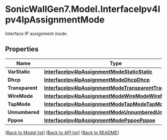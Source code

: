 # SonicWallGen7.Model.InterfaceIpv4Ipv4IpAssignmentMode
Interface IP assignment mode.

## Properties

Name | Type | Description | Notes
------------ | ------------- | ------------- | -------------
**VarStatic** | [**InterfaceIpv4IpAssignmentModeStaticStatic**](InterfaceIpv4IpAssignmentModeStaticStatic.md) |  | [optional] 
**Dhcp** | [**InterfaceIpv4IpAssignmentModeDhcpDhcp**](InterfaceIpv4IpAssignmentModeDhcpDhcp.md) |  | [optional] 
**Transparent** | [**InterfaceIpv4IpAssignmentModeTransparentTransparent**](InterfaceIpv4IpAssignmentModeTransparentTransparent.md) |  | [optional] 
**WireMode** | [**InterfaceIpv4IpAssignmentModeWireModeWireMode**](InterfaceIpv4IpAssignmentModeWireModeWireMode.md) |  | [optional] 
**TapMode** | [**InterfaceIpv4IpAssignmentModeTapModeTapMode**](InterfaceIpv4IpAssignmentModeTapModeTapMode.md) |  | [optional] 
**Unnumbered** | [**InterfaceIpv4IpAssignmentModeUnnumberedUnnumbered**](InterfaceIpv4IpAssignmentModeUnnumberedUnnumbered.md) |  | [optional] 
**Pppoe** | [**InterfaceIpv4IpAssignmentModePppoePppoe**](InterfaceIpv4IpAssignmentModePppoePppoe.md) |  | [optional] 

[[Back to Model list]](../README.md#documentation-for-models) [[Back to API list]](../README.md#documentation-for-api-endpoints) [[Back to README]](../README.md)

